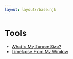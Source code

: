 ```yaml
---
layout: layouts/base.njk
---
```


# Tools

- [What Is My Screen Size?](screensize/)
- [Timelapse From My Window](timelapse/)
